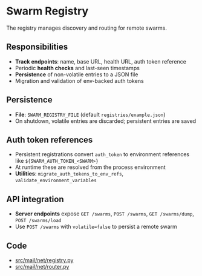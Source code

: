 # Swarm Registry

The registry manages discovery and routing for remote swarms.

## Responsibilities
- **Track endpoints**: name, base URL, health URL, auth token reference
- Periodic **health checks** and last-seen timestamps
- **Persistence** of non-volatile entries to a JSON file
- Migration and validation of env-backed auth tokens

## Persistence
- **File**: `SWARM_REGISTRY_FILE` (default `registries/example.json`)
- On shutdown, volatile entries are discarded; persistent entries are saved

## Auth token references
- Persistent registrations convert `auth_token` to environment references like `${SWARM_AUTH_TOKEN_<SWARM>}`
- At runtime these are resolved from the process environment
- **Utilities**: `migrate_auth_tokens_to_env_refs`, `validate_environment_variables`

## API integration
- **Server endpoints** expose `GET /swarms`, `POST /swarms`, `GET /swarms/dump`, `POST /swarms/load`
- Use `POST /swarms` with `volatile=false` to persist a remote swarm

## Code
- [src/mail/net/registry.py](/src/mail/net/registry.py)
- [src/mail/net/router.py](/src/mail/net/router.py)

